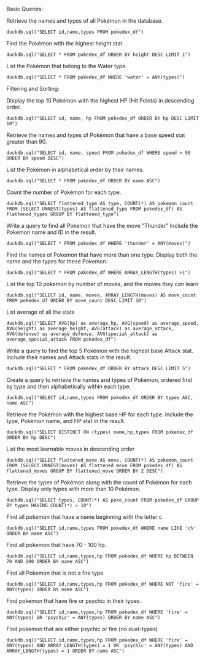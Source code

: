 Basic Queries:

Retrieve the names and types of all Pokémon in the database.
```
duckdb.sql("SELECT id,name,types FROM pokedex_df")
```
Find the Pokémon with the highest height stat.
```
duckdb.sql("SELECT * FROM pokedex_df ORDER BY height DESC LIMIT 1")
```

List the Pokémon that belong to the Water type.
```
duckdb.sql("SELECT * FROM pokedex_df WHERE 'water' = ANY(types)")
```

Filtering and Sorting:

Display the top 10 Pokémon with the highest HP (Hit Points) in descending order.
```
duckdb.sql("SELECT id, name, hp FROM pokedex_df ORDER BY hp DESC LIMIT 10")
```
Retrieve the names and types of Pokémon that have a base speed stat greater than 90.
```
duckdb.sql("SELECT id, name, speed FROM pokedex_df WHERE speed > 90 ORDER BY speed DESC")
```

List the Pokémon in alphabetical order by their names.
```
duckdb.sql("SELECT * FROM pokedex_df ORDER BY name ASC")
```

Count the number of Pokémon for each type.
```
duckdb.sql("SELECT flattened_type AS type, COUNT(*) AS pokemon_count FROM (SELECT UNNEST(types) AS flattened_type FROM pokedex_df) AS flattened_types GROUP BY flattened_type")
```

Write a query to find all Pokemon that have the move "Thunder" Include the Pokemon name and ID in the result.
```
duckdb.sql("SELECT * FROM pokedex_df WHERE 'thunder' = ANY(moves)")
```

Find the names of Pokemon that have more than one type. Display both the name and the types for these Pokemon.
```
duckdb.sql("SELECT * FROM pokedex_df WHERE ARRAY_LENGTH(types) >1")
```

List the top 10 pokemon by number of moves, and the moves they can learn
```
duckdb.sql("SELECT id, name, moves, ARRAY_LENGTH(moves) AS move_count FROM pokedex_df ORDER BY move_count DESC LIMIT 10")
```

List average of all the stats 
```
duckdb.sql("SELECT AVG(hp) as average_hp, AVG(speed) as average_speed, AVG(height) as average_height, AVG(attack) as average_attack, AVG(defense) as average_defense, AVG(special_attack) as average_special_attack FROM pokedex_df")
```

Write a query to find the top 5 Pokémon with the highest base Attack stat. Include their names and Attack stats in the result.
```
duckdb.sql("SELECT * FROM pokedex_df ORDER BY attack DESC LIMIT 5")
```

Create a query to retrieve the names and types of Pokémon, ordered first by type and then alphabetically within each type.
```
duckdb.sql("SELECT id,name,types FROM pokedex_df ORDER BY types ASC, name ASC")
```

Retrieve the Pokémon with the highest base HP for each type. Include the type, Pokémon name, and HP stat in the result.
```
duckdb.sql("SELECT DISTINCT ON (types) name,hp,types FROM pokedex_df ORDER BY hp DESC")
```

List the most learnable moves in descending order
```
duckdb.sql("SELECT flattened_move AS move, COUNT(*) AS pokemon_count FROM (SELECT UNNEST(moves) AS flattened_move FROM pokedex_df) AS flattened_moves GROUP BY flattened_move ORDER BY 2 DESC")
```

Retrieve the types of Pokémon along with the count of Pokémon for each type. Display only types with more than 10 Pokémon.
```
duckdb.sql("SELECT types, COUNT(*) AS poke_count FROM pokedex_df GROUP BY types HAVING COUNT(*) > 10")
```

Find all pokemon that have a name beginning with the letter c
```
duckdb.sql("SELECT id,name,types FROM pokedex_df WHERE name LIKE 'c%' ORDER BY name ASC")
```

Find all pokemon that have 70 - 100 hp. 
```
duckdb.sql("SELECT id,name,types,hp FROM pokedex_df WHERE hp BETWEEN 70 AND 100 ORDER BY name ASC")
```

Find all Pokemon that is not a fire type
```
duckdb.sql("SELECT id,name,types,hp FROM pokedex_df WHERE NOT 'fire' = ANY(types) ORDER BY name ASC")
```

Find pokemon that have fire or psychic in their types. 
```
duckdb.sql("SELECT id,name,types,hp FROM pokedex_df WHERE 'fire' = ANY(types) OR 'psychic' = ANY(types) ORDER BY name ASC")
```

Find pokemon that are either psychic or fire (no dual-types)
```
duckdb.sql("SELECT id,name,types,hp FROM pokedex_df WHERE 'fire' = ANY(types) AND ARRAY_LENGTH(types) = 1 OR 'psychic' = ANY(types) AND ARRAY_LENGTH(types) = 1 ORDER BY name ASC")
```
